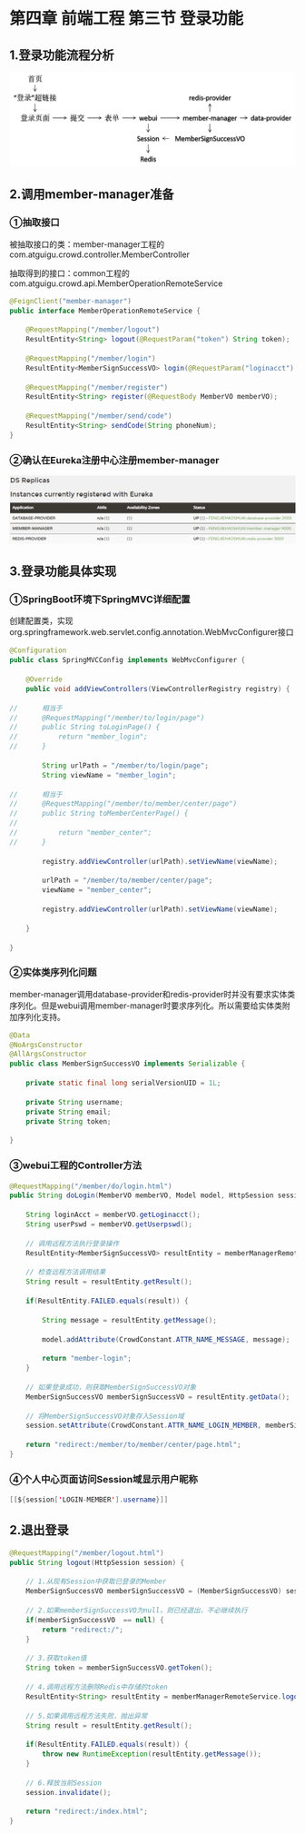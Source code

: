 # 第四章 前端工程 第三节 登录功能

## 1.登录功能流程分析

![image](../images/image70.png)

## 2.调用member-manager准备

### ①抽取接口

被抽取接口的类：member-manager工程的com.atguigu.crowd.controller.MemberController<br/>

抽取得到的接口：common工程的com.atguigu.crowd.api.MemberOperationRemoteService

```java
@FeignClient("member-manager")
public interface MemberOperationRemoteService {
	
	@RequestMapping("/member/logout")
	ResultEntity<String> logout(@RequestParam("token") String token);
	
	@RequestMapping("/member/login")
	ResultEntity<MemberSignSuccessVO> login(@RequestParam("loginacct") String loginacct, @RequestParam("userpswd") String userpswd);

	@RequestMapping("/member/register")
	ResultEntity<String> register(@RequestBody MemberVO memberVO);
	
	@RequestMapping("/member/send/code")
	ResultEntity<String> sendCode(String phoneNum);
}
```

### ②确认在Eureka注册中心注册member-manager

![image](../images/image71.png)

## 3.登录功能具体实现

### ①SpringBoot环境下SpringMVC详细配置

创建配置类，实现org.springframework.web.servlet.config.annotation.WebMvcConfigurer接口

```java
@Configuration
public class SpringMVCConfig implements WebMvcConfigurer {
	
	@Override
	public void addViewControllers(ViewControllerRegistry registry) {
		
//		相当于
//		@RequestMapping("/member/to/login/page")
//		public String toLoginPage() {
//			return "member_login";
//		}
		
		String urlPath = "/member/to/login/page";
		String viewName = "member_login";
		
//		相当于
//		@RequestMapping("/member/to/member/center/page")
//		public String toMemberCenterPage() {
//			
//			return "member_center";
//		}
		
		registry.addViewController(urlPath).setViewName(viewName);
		
		urlPath = "/member/to/member/center/page";
		viewName = "member_center";
		
		registry.addViewController(urlPath).setViewName(viewName);
		
	}

}
```

### ②实体类序列化问题

member-manager调用database-provider和redis-provider时并没有要求实体类序列化。但是webui调用member-manager时要求序列化。所以需要给实体类附加序列化支持。

```java
@Data
@NoArgsConstructor
@AllArgsConstructor
public class MemberSignSuccessVO implements Serializable {
	
	private static final long serialVersionUID = 1L;
	
	private String username;
	private String email;
	private String token;

}
```

### ③webui工程的Controller方法

```java
@RequestMapping("/member/do/login.html")
public String doLogin(MemberVO memberVO, Model model, HttpSession session) {
	
	String loginAcct = memberVO.getLoginacct();
	String userPswd = memberVO.getUserpswd();
	
	// 调用远程方法执行登录操作
	ResultEntity<MemberSignSuccessVO> resultEntity = memberManagerRemoteService.login(loginAcct, userPswd);
	
	// 检查远程方法调用结果
	String result = resultEntity.getResult();
	
	if(ResultEntity.FAILED.equals(result)) {
		
		String message = resultEntity.getMessage();
		
		model.addAttribute(CrowdConstant.ATTR_NAME_MESSAGE, message);
		
		return "member-login";
	}
	
	// 如果登录成功，则获取MemberSignSuccessVO对象
	MemberSignSuccessVO memberSignSuccessVO = resultEntity.getData();
	
	// 将MemberSignSuccessVO对象存入Session域
	session.setAttribute(CrowdConstant.ATTR_NAME_LOGIN_MEMBER, memberSignSuccessVO);
	
	return "redirect:/member/to/member/center/page.html";
}
```



### ④个人中心页面访问Session域显示用户昵称

```java
[[${session['LOGIN-MEMBER'].username}]]
```



## 2.退出登录

```java
@RequestMapping("/member/logout.html")
public String logout(HttpSession session) {
	
	// 1.从现有Session中获取已登录的Member
	MemberSignSuccessVO memberSignSuccessVO = (MemberSignSuccessVO) session.getAttribute(CrowdConstant.ATTR_NAME_LOGIN_MEMBER);
	
	// 2.如果memberSignSuccessVO为null，则已经退出，不必继续执行
	if(memberSignSuccessVO  == null) {
		return "redirect:/";
	}
	
	// 3.获取token值
	String token = memberSignSuccessVO.getToken();
	
	// 4.调用远程方法删除Redis中存储的token
	ResultEntity<String> resultEntity = memberManagerRemoteService.logout(token);
	
	// 5.如果调用远程方法失败，抛出异常
	String result = resultEntity.getResult();
	
	if(ResultEntity.FAILED.equals(result)) {
		throw new RuntimeException(resultEntity.getMessage());
	}
	
	// 6.释放当前Session
	session.invalidate();
	
	return "redirect:/index.html";
}
```



